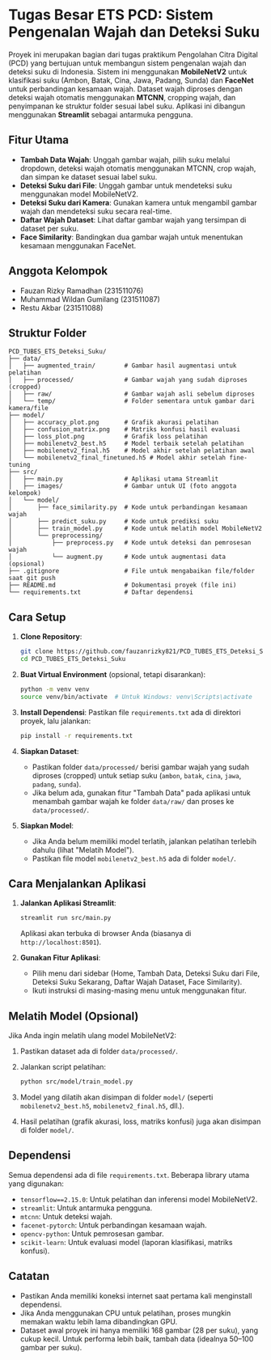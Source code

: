 # Tugas Besar ETS PCD: Sistem Pengenalan Wajah dan Deteksi Suku

Proyek ini merupakan bagian dari tugas praktikum Pengolahan Citra Digital (PCD) yang bertujuan untuk membangun sistem pengenalan wajah dan deteksi suku di Indonesia. Sistem ini menggunakan **MobileNetV2** untuk klasifikasi suku (Ambon, Batak, Cina, Jawa, Padang, Sunda) dan **FaceNet** untuk perbandingan kesamaan wajah. Dataset wajah diproses dengan deteksi wajah otomatis menggunakan **MTCNN**, cropping wajah, dan penyimpanan ke struktur folder sesuai label suku. Aplikasi ini dibangun menggunakan **Streamlit** sebagai antarmuka pengguna.

## Fitur Utama

- **Tambah Data Wajah**: Unggah gambar wajah, pilih suku melalui dropdown, deteksi wajah otomatis menggunakan MTCNN, crop wajah, dan simpan ke dataset sesuai label suku.
- **Deteksi Suku dari File**: Unggah gambar untuk mendeteksi suku menggunakan model MobileNetV2.
- **Deteksi Suku dari Kamera**: Gunakan kamera untuk mengambil gambar wajah dan mendeteksi suku secara real-time.
- **Daftar Wajah Dataset**: Lihat daftar gambar wajah yang tersimpan di dataset per suku.
- **Face Similarity**: Bandingkan dua gambar wajah untuk menentukan kesamaan menggunakan FaceNet.

## Anggota Kelompok

- Fauzan Rizky Ramadhan (231511076)
- Muhammad Wildan Gumilang (231511087)
- Restu Akbar (231511088)

## Struktur Folder

```
PCD_TUBES_ETS_Deteksi_Suku/
├── data/
│   ├── augmented_train/        # Gambar hasil augmentasi untuk pelatihan
│   ├── processed/              # Gambar wajah yang sudah diproses (cropped)
│   ├── raw/                    # Gambar wajah asli sebelum diproses
│   └── temp/                   # Folder sementara untuk gambar dari kamera/file
├── model/
│   ├── accuracy_plot.png       # Grafik akurasi pelatihan
│   ├── confusion_matrix.png    # Matriks konfusi hasil evaluasi
│   ├── loss_plot.png           # Grafik loss pelatihan
│   ├── mobilenetv2_best.h5     # Model terbaik setelah pelatihan
│   ├── mobilenetv2_final.h5    # Model akhir setelah pelatihan awal
│   └── mobilenetv2_final_finetuned.h5 # Model akhir setelah fine-tuning
├── src/
│   ├── main.py                 # Aplikasi utama Streamlit
│   ├── images/                 # Gambar untuk UI (foto anggota kelompok)
│   └── model/
│       ├── face_similarity.py  # Kode untuk perbandingan kesamaan wajah
│       ├── predict_suku.py     # Kode untuk prediksi suku
│       ├── train_model.py      # Kode untuk melatih model MobileNetV2
│       └── preprocessing/
│           ├── preprocess.py   # Kode untuk deteksi dan pemrosesan wajah
│           └── augment.py      # Kode untuk augmentasi data (opsional)
├── .gitignore                  # File untuk mengabaikan file/folder saat git push
├── README.md                   # Dokumentasi proyek (file ini)
└── requirements.txt            # Daftar dependensi
```

## Cara Setup

1. **Clone Repository**:

   ```bash
   git clone https://github.com/fauzanrizky821/PCD_TUBES_ETS_Deteksi_Suku.git
   cd PCD_TUBES_ETS_Deteksi_Suku
   ```

2. **Buat Virtual Environment** (opsional, tetapi disarankan):

   ```bash
   python -m venv venv
   source venv/bin/activate  # Untuk Windows: venv\Scripts\activate
   ```

3. **Install Dependensi**: Pastikan file `requirements.txt` ada di direktori proyek, lalu jalankan:

   ```bash
   pip install -r requirements.txt
   ```

4. **Siapkan Dataset**:

   - Pastikan folder `data/processed/` berisi gambar wajah yang sudah diproses (cropped) untuk setiap suku (`ambon`, `batak`, `cina`, `jawa`, `padang`, `sunda`).
   - Jika belum ada, gunakan fitur "Tambah Data" pada aplikasi untuk menambah gambar wajah ke folder `data/raw/` dan proses ke `data/processed/`.

5. **Siapkan Model**:

   - Jika Anda belum memiliki model terlatih, jalankan pelatihan terlebih dahulu (lihat "Melatih Model").
   - Pastikan file model `mobilenetv2_best.h5` ada di folder `model/`.

## Cara Menjalankan Aplikasi

1. **Jalankan Aplikasi Streamlit**:

   ```bash
   streamlit run src/main.py
   ```

   Aplikasi akan terbuka di browser Anda (biasanya di `http://localhost:8501`).

2. **Gunakan Fitur Aplikasi**:

   - Pilih menu dari sidebar (Home, Tambah Data, Deteksi Suku dari File, Deteksi Suku Sekarang, Daftar Wajah Dataset, Face Similarity).
   - Ikuti instruksi di masing-masing menu untuk menggunakan fitur.

## Melatih Model (Opsional)

Jika Anda ingin melatih ulang model MobileNetV2:

1. Pastikan dataset ada di folder `data/processed/`.

2. Jalankan script pelatihan:

   ```bash
   python src/model/train_model.py
   ```

3. Model yang dilatih akan disimpan di folder `model/` (seperti `mobilenetv2_best.h5`, `mobilenetv2_final.h5`, dll.).

4. Hasil pelatihan (grafik akurasi, loss, matriks konfusi) juga akan disimpan di folder `model/`.

## Dependensi

Semua dependensi ada di file `requirements.txt`. Beberapa library utama yang digunakan:

- `tensorflow==2.15.0`: Untuk pelatihan dan inferensi model MobileNetV2.
- `streamlit`: Untuk antarmuka pengguna.
- `mtcnn`: Untuk deteksi wajah.
- `facenet-pytorch`: Untuk perbandingan kesamaan wajah.
- `opencv-python`: Untuk pemrosesan gambar.
- `scikit-learn`: Untuk evaluasi model (laporan klasifikasi, matriks konfusi).

## Catatan

- Pastikan Anda memiliki koneksi internet saat pertama kali menginstall dependensi.
- Jika Anda menggunakan CPU untuk pelatihan, proses mungkin memakan waktu lebih lama dibandingkan GPU.
- Dataset awal proyek ini hanya memiliki 168 gambar (28 per suku), yang cukup kecil. Untuk performa lebih baik, tambah data (idealnya 50–100 gambar per suku).
